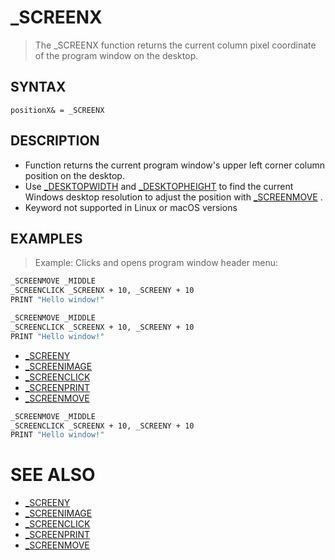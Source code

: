 # _SCREENX
> The _SCREENX function returns the current column pixel coordinate of the program window on the desktop.

## SYNTAX
`positionX& = _SCREENX`

## DESCRIPTION
* Function returns the current program window's upper left corner column position on the desktop.
* Use [_DESKTOPWIDTH](_DESKTOPWIDTH.md) and [_DESKTOPHEIGHT](_DESKTOPHEIGHT.md) to find the current Windows desktop resolution to adjust the position with [_SCREENMOVE](_SCREENMOVE.md) .
* Keyword not supported in Linux or macOS versions


## EXAMPLES
> Example: Clicks and opens program window header menu:

```vb
_SCREENMOVE _MIDDLE
_SCREENCLICK _SCREENX + 10, _SCREENY + 10
PRINT "Hello window!"
```


```vb
_SCREENMOVE _MIDDLE
_SCREENCLICK _SCREENX + 10, _SCREENY + 10
PRINT "Hello window!"
```

* [_SCREENY](_SCREENY.md)
* [_SCREENIMAGE](_SCREENIMAGE.md)
* [_SCREENCLICK](_SCREENCLICK.md)
* [_SCREENPRINT](_SCREENPRINT.md)
* [_SCREENMOVE](_SCREENMOVE.md)

```vb
_SCREENMOVE _MIDDLE
_SCREENCLICK _SCREENX + 10, _SCREENY + 10
PRINT "Hello window!"
```



# SEE ALSO
* [_SCREENY](_SCREENY.md)
* [_SCREENIMAGE](_SCREENIMAGE.md)
* [_SCREENCLICK](_SCREENCLICK.md)
* [_SCREENPRINT](_SCREENPRINT.md)
* [_SCREENMOVE](_SCREENMOVE.md)

